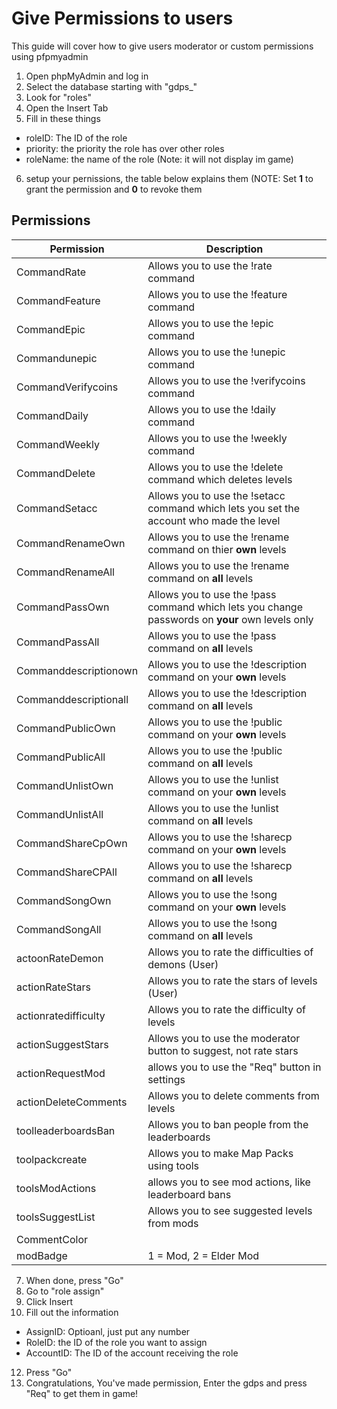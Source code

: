 # Give Permissions to users

This guide will cover how to give users moderator or custom permissions using pfpmyadmin

1. Open phpMyAdmin and log in
2. Select the database starting with "gdps_"
3. Look for "roles"
4. Open the Insert Tab
5. Fill in these things
- roleID: The ID of the role
- priority: the priority the role has over other roles
- roleName: the name of the role (Note: it will not display im game)
6. setup your pernissions, the table below explains them (NOTE: Set **1** to grant the permission and **0** to revoke them

## Permissions

| Permission  | Description |
| ------------- | ------------- |
| CommandRate  | Allows you to use the !rate command |
| CommandFeature | Allows you to use the !feature command|
| CommandEpic | Allows you to use the !epic command|
| Commandunepic | Allows you to use the !unepic command|
| CommandVerifycoins | Allows you to use the !verifycoins command|
| CommandDaily | Allows you to use the !daily command|
| CommandWeekly | Allows you to use the !weekly command|
| CommandDelete | Allows you to use the !delete command which deletes levels|
| CommandSetacc | Allows you to use the !setacc command which lets you set the account who made the level|
| CommandRenameOwn | Allows you to use the !rename command on thier **own** levels|
| CommandRenameAll | Allows you to use the !rename command on **all** levels|
| CommandPassOwn | Allows you to use the !pass command which lets you change passwords on **your** own levels only|
| CommandPassAll | Allows you to use the !pass command on **all** levels|
| Commanddescriptionown | Allows you to use the !description command on your **own** levels|
| Commanddescriptionall| Allows you to use the !description command on **all** levels|
| CommandPublicOwn | Allows you to use the !public command on your **own** levels|
| CommandPublicAll | Allows you to use the !public command on **all** levels|
| CommandUnlistOwn | Allows you to use the !unlist command on your **own** levels|
| CommandUnlistAll | Allows you to use the !unlist command on **all** levels|
| CommandShareCpOwn | Allows you to use the !sharecp command on your **own** levels|
| CommandShareCPAll | Allows you to use the !sharecp command on **all** levels|
| CommandSongOwn | Allows you to use the !song command on your **own** levels|
| CommandSongAll | Allows you to use the !song command on **all** levels|
| actoonRateDemon | Allows you to rate the difficulties of demons (User)|
| actionRateStars | Allows you to rate the stars of levels (User)|
| actionratedifficulty | Allows you to rate the difficulty of levels|
| actionSuggestStars | Allows you to use the moderator button to suggest, not rate stars|
| actionRequestMod | allows you to use the "Req" button in settings|
| actionDeleteComments | Allows you to delete comments from levels|
| toolleaderboardsBan | Allows you to ban people from the leaderboards|
| toolpackcreate | Allows you to make Map Packs using tools|
| toolsModActions | allows you to see mod actions, like leaderboard bans|
| toolsSuggestList | Allows you to see suggested levels from mods|
| CommentColor| | lets you change comment colors, Use HEX code colors|
| modBadge | 1 = Mod, 2 = Elder Mod|

7. When done, press "Go"
8. Go to "role assign"
9. Click Insert
10. Fill out the information
- AssignID: Optioanl, just put any number
- RoleID: the ID of the role you want to assign
- AccountID: The ID of the account receiving the role
12. Press "Go"
13. Congratulations, You've made permission, Enter the gdps and press "Req" to get them in game! 
